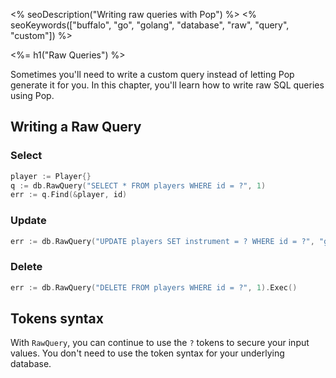 <% seoDescription("Writing raw queries with Pop") %>
<% seoKeywords(["buffalo", "go", "golang", "database", "raw", "query", "custom"]) %>

<%= h1("Raw Queries") %>

Sometimes you'll need to write a custom query instead of letting Pop generate it for you. In this chapter, you'll learn how to write raw SQL queries using Pop.

## Writing a Raw Query

### Select

```go
player := Player{}
q := db.RawQuery("SELECT * FROM players WHERE id = ?", 1)
err := q.Find(&player, id)
```

### Update

```go
err := db.RawQuery("UPDATE players SET instrument = ? WHERE id = ?", "guitar", 1).Exec()
```

### Delete

```go
err := db.RawQuery("DELETE FROM players WHERE id = ?", 1).Exec()
```

## Tokens syntax

With `RawQuery`, you can continue to use the `?` tokens to secure your input values. You don't need to use the token syntax for your underlying database.